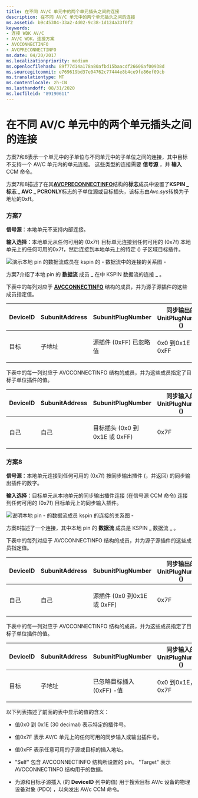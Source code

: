 ```yaml
---
title: 在不同 AV/C 单元中的两个单元插头之间的连接
description: 在不同 AV/C 单元中的两个单元插头之间的连接
ms.assetid: b9c45304-33a2-4d02-9c38-1d124a33f0f2
keywords:
- 连接 WDK AV/C
- AV/C WDK，连接方案
- AVCCONNECTINFO
- AVCPRECONNECTINFO
ms.date: 04/20/2017
ms.localizationpriority: medium
ms.openlocfilehash: 89f77d14a178a80afbd15baacdf26606af00938d
ms.sourcegitcommit: e769619bd37e04762c77444e8b4ce9fe86ef09cb
ms.translationtype: MT
ms.contentlocale: zh-CN
ms.lasthandoff: 08/31/2020
ms.locfileid: "89190611"
---
```

# <a name="connections-between-two-unit-plugs-in-different-avc-units"></a>在不同 AV/C 单元中的两个单元插头之间的连接


方案7和8表示一个单元中的子单位与不同单元中的子单位之间的连接，其中目标不支持一个 AV/C 单元内的单元连接。 这些类型的连接需要 **信号源** ，并 **输入** CCM 命令。

方案7和8描述了在其[**AVCPRECONNECTINFO**](/windows-hardware/drivers/ddi/avc/ns-avc-_avcpreconnectinfo)结构的**标志**成员中设置了**KSPIN \_ 标志 \_ AVC \_ PCRONLY**标志的子单位源或目标插头，该标志由*Avc.sys*转换为子地址的0xff。

### <a name="scenario-7"></a>**方案7**

**信号源**：本地单元不支持内部连接。

**输入选择**：本地单元从任何可用的 (0x7f) 目标单元连接到任何可用的 (0x7f) 本地单元上的任何可用的0x7f，然后连接到本地单元上的特定 () 子区域目标插件。

![演示本地 pin 的数据流成员在 kspin 的 \- 数据流中的连接的关系图 \-](images/avc-ccm7.gif)

方案7介绍了本地 pin 的 **数据流** 成员 \_ 在中 KSPIN 数据流的连接 \_ 。

下表中的每列对应于 [**AVCCONNECTINFO**](/windows-hardware/drivers/ddi/avc/ns-avc-_avcconnectinfo) 结构的成员，并为源子源插件的这些成员指定值。

<table>
<colgroup>
<col width="25%" />
<col width="25%" />
<col width="25%" />
<col width="25%" />
</colgroup>
<thead>
<tr class="header">
<th>DeviceID</th>
<th>SubunitAddress</th>
<th>SubunitPlugNumber</th>
<th>同步输出的 UnitPlugNumber () </th>
</tr>
</thead>
<tbody>
<tr class="odd">
<td><p>目标</p></td>
<td><p>子地址</p></td>
<td><p>源插件 (0xFF) 已忽略值</p></td>
<td><p>0x0 到0x1E 或0xFF</p></td>
</tr>
</tbody>
</table>

 

下表中的每一列对应于 AVCCONNECTINFO 结构的成员，并为这些成员指定了目标子单位插件的值。

<table>
<colgroup>
<col width="25%" />
<col width="25%" />
<col width="25%" />
<col width="25%" />
</colgroup>
<thead>
<tr class="header">
<th>DeviceID</th>
<th>SubunitAddress</th>
<th>SubunitPlugNumber</th>
<th>同步输入的 UnitPlugNumber () </th>
</tr>
</thead>
<tbody>
<tr class="odd">
<td><p>自己</p></td>
<td><p>自己</p></td>
<td><p>目标插头 (0x0 到0x1E 或 0xFF) </p></td>
<td><p>0x7F</p></td>
</tr>
</tbody>
</table>

 

### <a name="scenario-8"></a>**方案8**

**信号源**：本地单元连接到任何可用的 (0x7f) 按同步输出插件 (，并返回) 的同步输出插件的数字。

**输入选择**：目标单元从本地单元的同步输出插件连接 (在信号源 CCM 命令) 连接到任何可用的 (0x7f) 目标单元上的同步输入插件。

![说明本地 pin \- 的数据流成员 kspin 的连接的关系图 \-](images/avc-ccm8.gif)

方案8描述了一个连接，其中本地 pin 的 **数据流** 成员是 KSPIN \_ 数据流 \_ 。

下表中的每列对应于 AVCCONNECTINFO 结构的成员，并为源子源插件的这些成员指定值。

<table>
<colgroup>
<col width="25%" />
<col width="25%" />
<col width="25%" />
<col width="25%" />
</colgroup>
<thead>
<tr class="header">
<th>DeviceID</th>
<th>SubunitAddress</th>
<th>SubunitPlugNumber</th>
<th>同步输出的 UnitPlugNumber () </th>
</tr>
</thead>
<tbody>
<tr class="odd">
<td><p>自己</p></td>
<td><p>自己</p></td>
<td><p>源插件 (0x0 到0x1E 或 0xFF) </p></td>
<td><p>0x7F</p></td>
</tr>
</tbody>
</table>

 

下表中的每一列对应于 AVCCONNECTINFO 结构的成员，并为这些成员指定了目标子单位插件的值。

<table>
<colgroup>
<col width="25%" />
<col width="25%" />
<col width="25%" />
<col width="25%" />
</colgroup>
<thead>
<tr class="header">
<th>DeviceID</th>
<th>SubunitAddress</th>
<th>SubunitPlugNumber</th>
<th>同步输入的 UnitPlugNumber () </th>
</tr>
</thead>
<tbody>
<tr class="odd">
<td><p>目标</p></td>
<td><p>子地址</p></td>
<td><p>已忽略目标插入 (0xFF) -值</p></td>
<td><p>0x0 到0x1E，或0x7F</p></td>
</tr>
</tbody>
</table>

 

以下列表描述了前面的表中显示的值的含义：

-   值0x0 到 0x1E (30 decimal) 表示特定的插件号。

-   值0x7F 表示 AV/C 单元上的任何可用的同步输入或输出插件号。

-   值0xFF 表示任意可用的子源或目标的插入地址。

-   "Self" 包含 AVCCONNECTINFO 结构所设置的 pin。 "Target" 表示 AVCCONNECTINFO 结构用于的数据。

-   为源和目标子源插入 (的 **DeviceID** 列中的值) 用于搜索目标 AV/c 设备的物理设备对象 (PDO) ，以向发出 AV/c CCM 命令。

 

